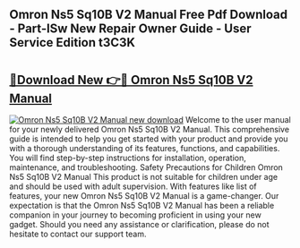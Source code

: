 ## Omron Ns5 Sq10B V2 Manual Free Pdf Download - Part-lSw New Repair Owner Guide - User Service Edition t3C3K

# <h2><a href="http://cf11022.oget.top/?id=Omron+Ns5+Sq10B+V2+Manual">🔗Download New 👉🔴 Omron Ns5 Sq10B V2 Manual</a></h2>

[![Omron Ns5 Sq10B V2 Manual new download](https://i.imgur.com/5g1atiW.png)](http://cf11022.oget.top/?id=Omron+Ns5+Sq10B+V2+Manual)
Welcome to the user manual for your newly delivered Omron Ns5 Sq10B V2 Manual. This comprehensive guide is intended to help you get started with your product and provide you with a thorough understanding of its features, functions, and capabilities. You will find step-by-step instructions for installation, operation, maintenance, and troubleshooting. Safety Precautions for Children Omron Ns5 Sq10B V2 Manual This product is not suitable for children under age and should be used with adult supervision. With features like list of features, your new Omron Ns5 Sq10B V2 Manual is a game-changer. Our expectation is that the Omron Ns5 Sq10B V2 Manual has been a reliable companion in your journey to becoming proficient in using your new gadget. Should you need any assistance or clarification, please do not hesitate to contact our support team.
